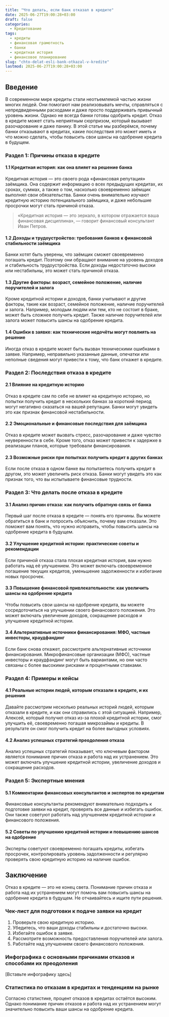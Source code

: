 ```yaml
---
title: "Что делать, если банк отказал в кредите"
date: 2025-06-27T19:00:28+03:00
draft: false
categories:
  - Кредитование
tags:
  - кредиты
  - финансовая грамотность
  - банки
  - кредитная история
  - финансовое планирование
slug: "chto-delat-esli-bank-otkazal-v-kredite"
lastmod: 2025-06-27T19:00:28+03:00
---
```


## Введение

В современном мире кредиты стали неотъемлемой частью жизни многих людей. Они помогают нам реализовывать мечты, справляться с непредвиденными расходами и даже просто поддерживать привычный уровень жизни. Однако не всегда банки готовы одобрить кредит. Отказ в кредите может стать неприятным сюрпризом, который вызывает разочарование и даже панику. В этой статье мы разберёмся, почему банки отказывают в кредитах, какие последствия это может иметь и что можно сделать, чтобы повысить свои шансы на одобрение кредита в будущем.

### Раздел 1: Причины отказа в кредите

#### 1.1 Кредитная история: как она влияет на решение банка

Кредитная история — это своего рода «финансовая репутация» заёмщика. Она содержит информацию о всех предыдущих кредитах, их сроках, суммах, а также о том, насколько своевременно заёмщик выполнял свои обязательства. Банки очень внимательно изучают кредитную историю потенциального заёмщика, и даже небольшие просрочки могут стать причиной отказа.

> «Кредитная история — это зеркало, в котором отражается ваша финансовая дисциплина», — говорит финансовый консультант Иван Петров.

#### 1.2 Доходы и трудоустройство: требования банков к финансовой стабильности заёмщика

Банки хотят быть уверены, что заёмщик сможет своевременно погашать кредит. Поэтому они обращают внимание на уровень доходов и стабильность трудоустройства. Если доходы недостаточно высоки или нестабильны, это может стать причиной отказа.

#### 1.3 Другие факторы: возраст, семейное положение, наличие поручителей и залога

Кроме кредитной истории и доходов, банки учитывают и другие факторы, такие как возраст, семейное положение, наличие поручителей и залога. Например, молодым людям или тем, кто не состоит в браке, может быть сложнее получить кредит. Также наличие поручителей или залога может повысить шансы на одобрение кредита.

#### 1.4 Ошибки в заявке: как технические недочёты могут повлиять на решение

Иногда отказ в кредите может быть вызван техническими ошибками в заявке. Например, неправильно указанные данные, опечатки или неполные сведения могут привести к тому, что банк откажет в кредите.

### Раздел 2: Последствия отказа в кредите

#### 2.1 Влияние на кредитную историю

Отказ в кредите сам по себе не влияет на кредитную историю, но попытки получить кредит в нескольких банках за короткий период могут негативно сказаться на вашей репутации. Банки могут увидеть это как признак финансовой нестабильности.

#### 2.2 Эмоциональные и финансовые последствия для заёмщика

Отказ в кредите может вызвать стресс, разочарование и даже чувство неуверенности в себе. Кроме того, отказ может привести к задержке в реализации планов, которые требовали финансирования.

#### 2.3 Возможные риски при попытках получить кредит в других банках

Если после отказа в одном банке вы попытаетесь получить кредит в другом, это может увеличить риск отказа. Банки могут увидеть это как признак того, что вы испытываете финансовые трудности.

### Раздел 3: Что делать после отказа в кредите

#### 3.1 Анализ причин отказа: как получить обратную связь от банка

Первый шаг после отказа в кредите — понять его причины. Вы можете обратиться в банк и попросить объяснить, почему вам отказали. Это поможет вам понять, что нужно исправить, чтобы повысить шансы на одобрение кредита в будущем.

#### 3.2 Улучшение кредитной истории: практические советы и рекомендации

Если причиной отказа стала плохая кредитная история, вам нужно работать над её улучшением. Это может включать своевременное погашение текущих кредитов, уменьшение задолженности и избегание новых просрочек.

#### 3.3 Повышение финансовой привлекательности: как увеличить шансы на одобрение кредита

Чтобы повысить свои шансы на одобрение кредита, вы можете сосредоточиться на улучшении своего финансового положения. Это может включать увеличение доходов, сокращение расходов и улучшение кредитной истории.

#### 3.4 Альтернативные источники финансирования: МФО, частные инвесторы, краудфандинг

Если банк снова откажет, рассмотрите альтернативные источники финансирования. Микрофинансовые организации (МФО), частные инвесторы и краудфандинг могут быть вариантами, но они часто связаны с более высокими рисками и процентными ставками.

### Раздел 4: Примеры и кейсы

#### 4.1 Реальные истории людей, которым отказали в кредите, и их решения

Давайте рассмотрим несколько реальных историй людей, которым отказали в кредите, и как они справились с этой ситуацией. Например, Алексей, который получил отказ из-за плохой кредитной истории, смог улучшить её, своевременно погашая микрозаймы и кредиты. В результате он смог получить кредит на более выгодных условиях.

#### 4.2 Анализ успешных стратегий преодоления отказа

Анализ успешных стратегий показывает, что ключевым фактором является понимание причин отказа и работа над их устранением. Это может включать улучшение кредитной истории, увеличение доходов и сокращение расходов.

### Раздел 5: Экспертные мнения

#### 5.1 Комментарии финансовых консультантов и экспертов по кредитам

Финансовые консультанты рекомендуют внимательно подходить к подготовке заявки на кредит, проверять все данные и избегать ошибок. Они также советуют работать над улучшением кредитной истории и финансового положения.

#### 5.2 Советы по улучшению кредитной истории и повышению шансов на одобрение

Эксперты советуют своевременно погашать кредиты, избегать просрочек, контролировать уровень задолженности и регулярно проверять свою кредитную историю на наличие ошибок.

## Заключение

Отказ в кредите — это не конец света. Понимание причин отказа и работа над их устранением могут помочь вам повысить шансы на одобрение кредита в будущем. Не отчаивайтесь и ищите пути решения.

### Чек-лист для подготовки к подаче заявки на кредит

1. Проверьте свою кредитную историю.
2. Убедитесь, что ваши доходы стабильны и достаточно высоки.
3. Избегайте ошибок в заявке.
4. Рассмотрите возможность предоставления поручителей или залога.
5. Работайте над улучшением своего финансового положения.

### Инфографика с основными причинами отказов и способами их преодоления

[Вставьте инфографику здесь]

### Статистика по отказам в кредитах и тенденциям на рынке

Согласно статистике, процент отказов в кредитах остаётся высоким. Однако понимание причин отказов и работа над их устранением могут значительно повысить ваши шансы на одобрение кредита.
